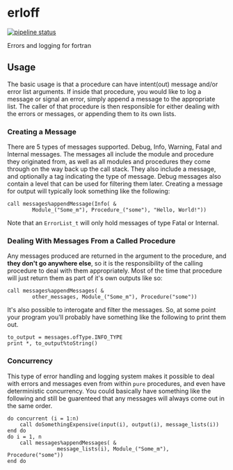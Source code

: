 # erloff

[![pipeline status](https://gitlab.com/everythingfunctional/erloff/badges/master/pipeline.svg)](https://gitlab.com/everythingfunctional/erloff/commits/master)

Errors and logging for fortran

## Usage

The basic usage is that a procedure can have intent(out) message and/or error
list arguments. If inside that procedure, you would like to log a message or
signal an error, simply append a message to the appropriate list. The caller
of that procedure is then responsible for either dealing with the errors or
messages, or appending them to its own lists.

### Creating a Message

There are 5 types of messages supported. Debug, Info, Warning, Fatal and
Internal messages. The messages all include the module and procedure they
originated from, as well as all modules and procedures they come through on
the way back up the call stack. They also include a message, and optionally a
tag indicating the type of message. Debug messages also contain a level that can
be used for filtering them later. Creating a message for output will typically
look something like the following:

```Fortran
call messages%appendMessage(Info( &
        Module_("Some_m"), Procedure_("some"), "Hello, World!"))
```

Note that an `ErrorList_t` will only hold messages of type Fatal or Internal.

### Dealing With Messages From a Called Procedure

Any messages produced are returned in the argument to the procedure, and **they
don't go anywhere else**, so it is the responsibility of the calling procedure
to deal with them appropriately. Most of the time that procedure will just
return them as part of it's own outputs like so:

```Fortran
call messages%appendMessages( &
        other_messages, Module_("Some_m"), Procedure("some"))
```

It's also possible to interogate and filter the messages. So, at some point
your program you'll probably have something like the following to print them
out.

```Fortran
to_output = messages.ofType.INFO_TYPE
print *, to_output%toString()
```

### Concurrency

This type of error handling and logging system makes it possible to deal with
errors and messages even from within `pure` procedures, and even have
deterministic concurrency. You could basically have something like the following
and still be guarenteed that any messages will always come out in the same order.

```Fortran
do concurrent (i = 1:n)
    call doSomethingExpensive(input(i), output(i), message_lists(i))
end do
do i = 1, n
    call messages%appendMessages( &
                message_lists(i), Module_("Some_m"), Procedure("some"))
end do
```
